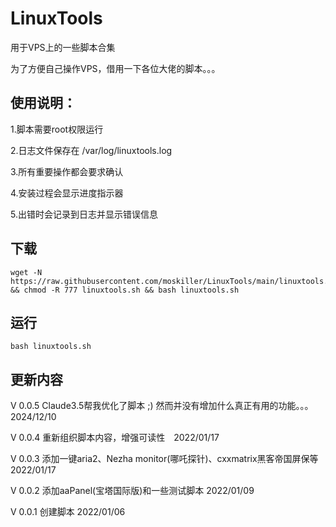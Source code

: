 # LinuxTools
用于VPS上的一些脚本合集    

为了方便自己操作VPS，借用一下各位大佬的脚本。。。

## 使用说明：

1.脚本需要root权限运行

2.日志文件保存在 /var/log/linuxtools.log

3.所有重要操作都会要求确认

4.安装过程会显示进度指示器

5.出错时会记录到日志并显示错误信息


## 下载

```shell
wget -N https://raw.githubusercontent.com/moskiller/LinuxTools/main/linuxtools.sh && chmod -R 777 linuxtools.sh && bash linuxtools.sh
```


## 运行
```shell
bash linuxtools.sh
```

## 更新内容
V 0.0.5 Claude3.5帮我优化了脚本 ;)  然而并没有增加什么真正有用的功能。。。  2024/12/10

V 0.0.4 重新组织脚本内容，增强可读性　2022/01/17

V 0.0.3 添加一键aria2、Nezha monitor(哪吒探针)、cxxmatrix黑客帝国屏保等 2022/01/17

V 0.0.2 添加aaPanel(宝塔国际版)和一些测试脚本 2022/01/09

V 0.0.1 创建脚本 2022/01/06
